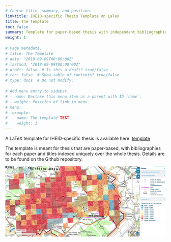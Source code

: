 ```yaml
---
# Course title, summary, and position.
linktitle: IHEID-specific Thesis Template on LaTeX
title: The Template
toc: false
summary: Template for paper-based thesis with independant bibliographies and appendices but with common numbering
weight: 1

# Page metadata.
# title: The Template
# date: "2018-09-09T00:00:00Z"
# lastmod: "2018-09-09T00:00:00Z"
# draft: false  # Is this a draft? true/false
# toc: false  # Show table of contents? true/false
# type: docs  # Do not modify.

# Add menu entry to sidebar.
# - name: Declare this menu item as a parent with ID `name`.
# - weight: Position of link in menu.
# menu:
#  example:
#    name: The template TEST
#    weight: 1
---
```



A LaTeX template for IHEID-specific thesis is available here: [template](https://github.com/RemiVine/Thesis-template-IHEID-RV-2021)


The template is meant for thesis that are paper-based, with bibliographies for each paper and titles indexed uniquely over the whole thesis. Details are to be found on the Github repository.


![XXX](/content/extra_material/images/Map_FV_niveau_de_vie_screenshot.png)


